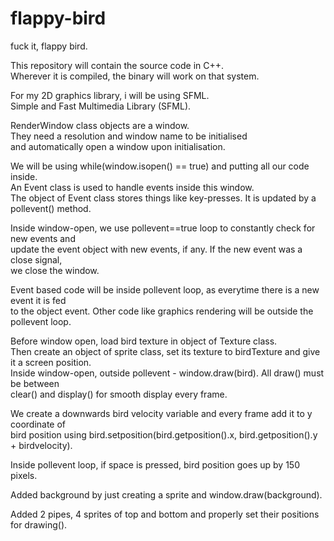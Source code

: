 # flappy-bird
fuck it, flappy bird.

This repository will contain the source code in C++. <br>
Wherever it is compiled, the binary will work on that system. 

For my 2D graphics library, i will be using SFML. <br>
Simple and Fast Multimedia Library (SFML).

RenderWindow class objects are a window. <br>
They need a resolution and window name to be initialised <br>
and automatically open a window upon initialisation.

We will be using while(window.isopen() == true) and putting all our code inside. <br>
An Event class is used to handle events inside this window. <br>
The object of Event class stores things like key-presses. It is updated by a pollevent() method.

Inside window-open, we use pollevent==true loop to constantly check for new events and <br>
update the event object with new events, if any. If the new event was a close signal, <br>
we close the window.

Event based code will be inside pollevent loop, as everytime there is a new event it is fed <br>
to the object event. Other code like graphics rendering will be outside the pollevent loop.

Before window open, load bird texture in object of Texture class. <br>
Then create an object of sprite class, set its texture to birdTexture and give it a screen position. <br>
Inside window-open, outside pollevent - window.draw(bird). All draw() must be between <br>
clear() and display() for smooth display every frame.

We create a downwards bird velocity variable and every frame add it to y coordinate of <br>
bird position using bird.setposition(bird.getposition().x, bird.getposition().y + birdvelocity).

Inside pollevent loop, if space is pressed, bird position goes up by 150 pixels. 

Added background by just creating a sprite and window.draw(background).

Added 2 pipes, 4 sprites of top and bottom and properly set their positions for drawing().